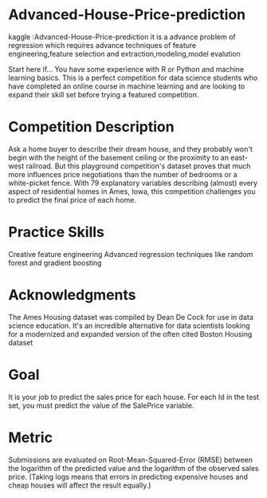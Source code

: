 # Advanced-House-Price-prediction

kaggle :Advanced-House-Price-prediction
 it is a advance problem of regression which requires advance techniques of feature engineering,feature selection and extraction,modeling,model evalution
 
 Start here if...
You have some experience with R or Python and machine learning basics. This is a perfect competition for data science students who have completed an online course in machine learning and are looking to expand their skill set before trying a featured competition. 

# Competition Description
Ask a home buyer to describe their dream house, and they probably won't begin with the height of the basement ceiling or the proximity to an east-west railroad. But this playground competition's dataset proves that much more influences price negotiations than the number of bedrooms or a white-picket fence.
With 79 explanatory variables describing (almost) every aspect of residential homes in Ames, Iowa, this competition challenges you to predict the final price of each home.

# Practice Skills
Creative feature engineering 
Advanced regression techniques like random forest and gradient boosting
# Acknowledgments
The Ames Housing dataset was compiled by Dean De Cock for use in data science education. It's an incredible alternative for data scientists looking for a modernized and expanded version of the often cited Boston Housing dataset
# Goal
It is your job to predict the sales price for each house. For each Id in the test set, you must predict the value of the SalePrice variable. 
# Metric
Submissions are evaluated on Root-Mean-Squared-Error (RMSE) between the logarithm of the predicted value and the logarithm of the observed sales price. (Taking logs means that errors in predicting expensive houses and cheap houses will affect the result equally.)
